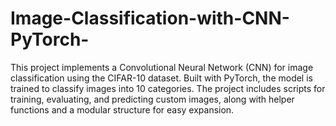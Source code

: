 # Image-Classification-with-CNN-PyTorch-
This project implements a Convolutional Neural Network (CNN) for image classification using the CIFAR-10 dataset. Built with PyTorch, the model is trained to classify images into 10 categories. The project includes scripts for training, evaluating, and predicting custom images, along with helper functions and a modular structure for easy expansion.
